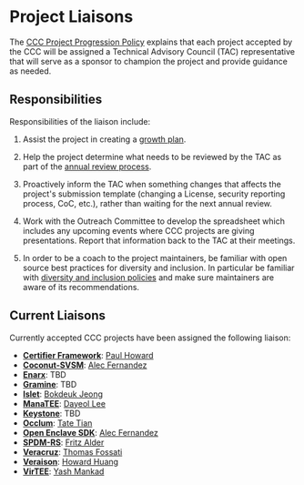 # Project Liaisons

The [CCC Project Progression Policy](project-progression-policy.md) explains
that each project accepted by the CCC will be assigned a Technical Advisory
Council (TAC) representative that will serve as a sponsor to champion the
project and provide guidance as needed.

## Responsibilities

Responsibilities of the liaison include:

1. Assist the project in creating a [growth plan](growth-plans.md).

2. Help the project determine what needs to be reviewed by the TAC as
   part of the [annual review process](project-progression-policy.md#iv-annual-review-process).

3. Proactively inform the TAC when something changes that affects the
   project's submission template (changing a License, security reporting
   process, CoC, etc.), rather than waiting for the next annual review.
   
4. Work with the Outreach Committee to develop the spreadsheet which includes
   any upcoming events where CCC projects are giving presentations. Report
   that information back to the TAC at their meetings.

5. In order to be a coach to the project maintainers, be familiar with open
   source best practices for diversity and inclusion.  In particular be
   familiar with 
   [diversity and inclusion policies](diversity-and-inclusion-policies.md)
   and make sure maintainers are aware of its recommendations.

## Current Liaisons

Currently accepted CCC projects have been assigned the following liaison:

* **[Certifier Framework](https://github.com/ccc-certifier-framework)**: [Paul Howard](https://github.com/paulhowardarm)
* **[Coconut-SVSM](https://github.com/coconut-svsm)**: [Alec Fernandez](https://github.com/alecfernandez)
* **[Enarx](https://github.com/enarx)**: TBD
* **[Gramine](https://gramineproject.io/)**: TBD
* **[Islet](https://github.com/islet-project)**: [Bokdeuk Jeong](https://github.com/bokdeuk-jeong)
* **[ManaTEE](https://github.com/manatee-project)**: [Dayeol Lee](https://github.com/dayeol)
* **[Keystone](https://keystone-enclave.org)**: TBD
* **[Occlum](https://occlum.io)**: [Tate Tian](https://github.com/tatetian)
* **[Open Enclave SDK](https://github.com/openenclave/openenclave)**: [Alec Fernandez](https://github.com/alecfernandez)
* **[SPDM-RS](https://github.com/ccc-spdm-tools/spdm-rs)**: [Fritz Alder](https://github.com/fritzalder)
* **[Veracruz](https://github.com/veracruz-project)**: [Thomas Fossati](https://github.com/thomas-fossati)
* **[Veraison](https://github.com/veraison)**: [Howard Huang](https://github.com/hannibalhuang)
* **[VirTEE](https://github.com/virtee)**: [Yash Mankad](https://github.com/yashkmankad)

